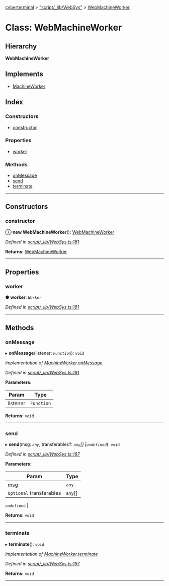 [cyberterminal](../README.md) > ["script/_lib/WebSys"](../modules/_script__lib_websys_.md) > [WebMachineWorker](../classes/_script__lib_websys_.webmachineworker.md)

# Class: WebMachineWorker

## Hierarchy

**WebMachineWorker**

## Implements

* [MachineWorker](../interfaces/_script__lib_machineworker_.machineworker.md)

## Index

### Constructors

* [constructor](_script__lib_websys_.webmachineworker.md#constructor)

### Properties

* [worker](_script__lib_websys_.webmachineworker.md#worker)

### Methods

* [onMessage](_script__lib_websys_.webmachineworker.md#onmessage)
* [send](_script__lib_websys_.webmachineworker.md#send)
* [terminate](_script__lib_websys_.webmachineworker.md#terminate)

---

## Constructors

<a id="constructor"></a>

###  constructor

⊕ **new WebMachineWorker**(): [WebMachineWorker](_script__lib_websys_.webmachineworker.md)

*Defined in [script/_lib/WebSys.ts:181](https://github.com/FantasyInternet/cyberterminal/blob/HEAD/src/script/_lib/WebSys.ts#L181)*

**Returns:** [WebMachineWorker](_script__lib_websys_.webmachineworker.md)

___

## Properties

<a id="worker"></a>

###  worker

**● worker**: *`Worker`*

*Defined in [script/_lib/WebSys.ts:181](https://github.com/FantasyInternet/cyberterminal/blob/HEAD/src/script/_lib/WebSys.ts#L181)*

___

## Methods

<a id="onmessage"></a>

###  onMessage

▸ **onMessage**(listener: *`Function`*): `void`

*Implementation of [MachineWorker](../interfaces/_script__lib_machineworker_.machineworker.md).[onMessage](../interfaces/_script__lib_machineworker_.machineworker.md#onmessage)*

*Defined in [script/_lib/WebSys.ts:191](https://github.com/FantasyInternet/cyberterminal/blob/HEAD/src/script/_lib/WebSys.ts#L191)*

**Parameters:**

| Param | Type |
| ------ | ------ |
| listener | `Function` | 

**Returns:** `void`

___
<a id="send"></a>

###  send

▸ **send**(msg: *`any`*, transferables?: *`any`[] |`undefined`*): `void`

*Defined in [script/_lib/WebSys.ts:187](https://github.com/FantasyInternet/cyberterminal/blob/HEAD/src/script/_lib/WebSys.ts#L187)*

**Parameters:**

| Param | Type |
| ------ | ------ |
| msg | `any` | 
| `Optional` transferables | `any`[] |
`undefined`
 | 

**Returns:** `void`

___
<a id="terminate"></a>

###  terminate

▸ **terminate**(): `void`

*Implementation of [MachineWorker](../interfaces/_script__lib_machineworker_.machineworker.md).[terminate](../interfaces/_script__lib_machineworker_.machineworker.md#terminate)*

*Defined in [script/_lib/WebSys.ts:197](https://github.com/FantasyInternet/cyberterminal/blob/HEAD/src/script/_lib/WebSys.ts#L197)*

**Returns:** `void`

___

